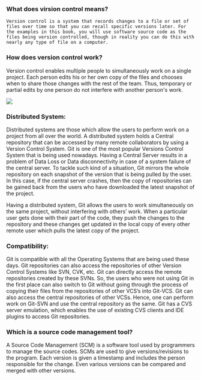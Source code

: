### What does virsion control means?
`Version control is a system that records changes to a file or set of files over time so that you can recall specific versions later. For the examples in this book, you will use software source code as the files being version controlled, though in reality you can do this with nearly any type of file on a computer.`
### How does version control work?
Version control enables multiple people to simultaneously work on a single project. Each person edits his or her own copy of the files and chooses when to share those changes with the rest of the team. Thus, temporary or partial edits by one person do not interfere with another person's work.

<img src="https://media.geeksforgeeks.org/wp-content/uploads/20191203164948/Distributed-Version-Control-System.jpg">

### Distributed System:
Distributed systems are those which allow the users to perform work on a project from all over the world. A distributed system holds a Central repository that can be accessed by many remote collaborators by using a Version Control System. Git is one of the most popular Versions Control System that is being used nowadays. Having a Central Server results in a problem of Data Loss or Data disconnectivity in case of a system failure of the central server. To tackle such kind of a situation, Git mirrors the whole repository on each snapshot of the version that is being pulled by the user. In this case, if the central server crashes, then the copy of repositories can be gained back from the users who have downloaded the latest snapshot of the project.

Having a distributed system, Git allows the users to work simultaneously on the same project, without interfering with others’ work. When a particular user gets done with their part of the code, they push the changes to the repository and these changes get updated in the local copy of every other remote user which pulls the latest copy of the project.

### Compatibility:
Git is compatible with all the Operating Systems that are being used these days. Git repositories can also access the repositories of other Version Control Systems like SVN, CVK, etc. Git can directly access the remote repositories created by these SVNs. So, the users who were not using Git in the first place can also switch to Git without going through the process of copying their files from the repositories of other VCS’s into Git-VCS. Git can also access the central repositories of other VCSs. Hence, one can perform work on Git-SVN and use the central repository as the same. Git has a CVS server emulation, which enables the use of existing CVS clients and IDE plugins to access Git repositories.

### Which is a source code management tool?
A Source Code Management (SCM) is a software tool used by programmers to manage the source codes. SCMs are used to give versions/revisions to the program. Each version is given a timestamp and includes the person responsible for the change. Even various versions can be compared and merged with other versions.
